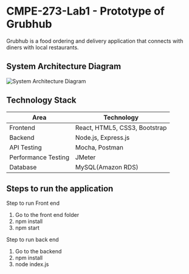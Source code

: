 # CMPE-273-Lab1 - Prototype of Grubhub

Grubhub is a food ordering and delivery application that connects with diners with local restaurants.

## System Architecture Diagram

![System Architecture Diagram](https://github.com/RitwikJadhav/Grubhub-Prototype-using-MERN-stack/blob/master/Untitled%20Diagram.jpg)

## Technology Stack

| Area | Technology |
| --- | --- |
| Frontend | React, HTML5, CSS3, Bootstrap |
| Backend | Node.js, Express.js |
| API Testing | Mocha, Postman | 
| Performance Testing | JMeter | 
| Database | MySQL(Amazon RDS) |

## Steps to run the application

Step to run Front end 
1. Go to the front end folder
2. npm install
3. npm start

Step to run back end
1. Go to the backend
2. npm install
3. node index.js
